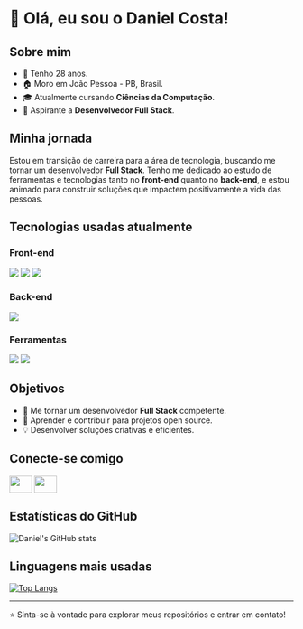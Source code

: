 # 👋 Olá, eu sou o Daniel Costa!

## Sobre mim
- 🎂 Tenho 28 anos.
- 🏠 Moro em João Pessoa - PB, Brasil.
- 🎓 Atualmente cursando **Ciências da Computação**.
- 🚀 Aspirante a **Desenvolvedor Full Stack**.

## Minha jornada
Estou em transição de carreira para a área de tecnologia, buscando me tornar um desenvolvedor **Full Stack**. Tenho me dedicado ao estudo de ferramentas e tecnologias tanto no **front-end** quanto no **back-end**, e estou animado para construir soluções que impactem positivamente a vida das pessoas.

## Tecnologias usadas atualmente
### Front-end
<img src="https://img.shields.io/badge/JavaScript-F7DF1E?style=for-the-badge&logo=javascript&logoColor=black">
<img src="https://img.shields.io/badge/HTML5-E34F26?style=for-the-badge&logo=html5&logoColor=white">
<img src="https://img.shields.io/badge/CSS-239120?&style=for-the-badge&logo=css3&logoColor=white">

### Back-end
<img src="https://img.shields.io/badge/Python-14354C?style=for-the-badge&logo=python&logoColor=white">

### Ferramentas
<img src="https://img.shields.io/badge/GitHub-100000?style=for-the-badge&logo=github&logoColor=white">
<img src="https://img.shields.io/badge/Visual_Studio_Code-0078D4?style=for-the-badge&logo=visual%20studio%20code&logoColor=white">


## Objetivos
- 🎯 Me tornar um desenvolvedor **Full Stack** competente.
- 🌱 Aprender e contribuir para projetos open source.
- 💡 Desenvolver soluções criativas e eficientes.

## Conecte-se comigo
<p align="left">

<a href="https://www.linkedin.com/in/daniel-costa-bb3663147/" target="blank"><img align="center" src="https://cdn.jsdelivr.net/npm/simple-icons@3.0.1/icons/linkedin.svg" alt="" height="30" width="40" /></a>
<a href="https://www.instagram.com/dcc.daniel/" target="blank"><img align="center" src="https://cdn.jsdelivr.net/npm/simple-icons@3.0.1/icons/instagram.svg" alt="" height="30" width="40" /></a>

</p>

## Estatísticas do GitHub
![Daniel's GitHub stats](https://github-readme-stats.vercel.app/api?username=danielcoosta1&show_icons=true&theme=tokyonight)

## Linguagens mais usadas
[![Top Langs](https://github-readme-stats.vercel.app/api/top-langs/?username=danielcoosta1)](https://github.com/danielcoosta1/github-readme-stats)

---

⭐️ Sinta-se à vontade para explorar meus repositórios e entrar em contato!
